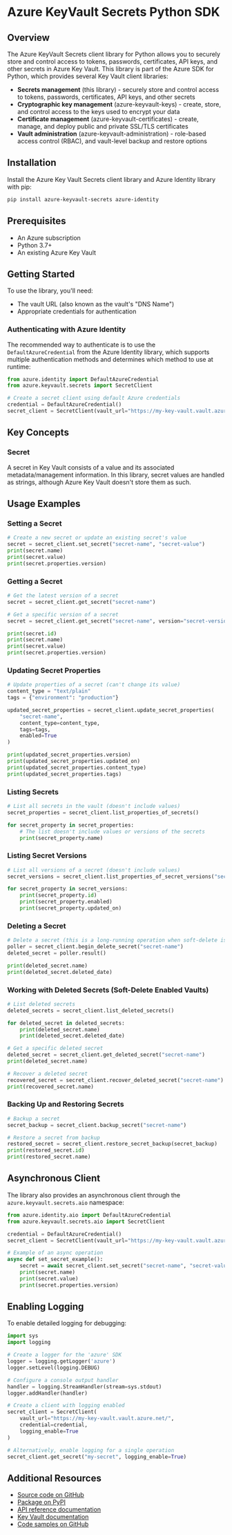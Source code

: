 # Azure KeyVault Secrets Python SDK

## Overview

The Azure KeyVault Secrets client library for Python allows you to securely store and control access to tokens, passwords, certificates, API keys, and other secrets in Azure Key Vault. This library is part of the Azure SDK for Python, which provides several Key Vault client libraries:

- **Secrets management** (this library) - securely store and control access to tokens, passwords, certificates, API keys, and other secrets
- **Cryptographic key management** (azure-keyvault-keys) - create, store, and control access to the keys used to encrypt your data
- **Certificate management** (azure-keyvault-certificates) - create, manage, and deploy public and private SSL/TLS certificates
- **Vault administration** (azure-keyvault-administration) - role-based access control (RBAC), and vault-level backup and restore options

## Installation

Install the Azure Key Vault Secrets client library and Azure Identity library with pip:

```bash
pip install azure-keyvault-secrets azure-identity
```

## Prerequisites

- An Azure subscription
- Python 3.7+
- An existing Azure Key Vault

## Getting Started

To use the library, you'll need:
- The vault URL (also known as the vault's "DNS Name")
- Appropriate credentials for authentication

### Authenticating with Azure Identity

The recommended way to authenticate is to use the `DefaultAzureCredential` from the Azure Identity library, which supports multiple authentication methods and determines which method to use at runtime:

```python
from azure.identity import DefaultAzureCredential
from azure.keyvault.secrets import SecretClient

# Create a secret client using default Azure credentials
credential = DefaultAzureCredential()
secret_client = SecretClient(vault_url="https://my-key-vault.vault.azure.net/", credential=credential)
```

## Key Concepts

### Secret

A secret in Key Vault consists of a value and its associated metadata/management information. In this library, secret values are handled as strings, although Azure Key Vault doesn't store them as such.

## Usage Examples

### Setting a Secret

```python
# Create a new secret or update an existing secret's value
secret = secret_client.set_secret("secret-name", "secret-value")
print(secret.name)
print(secret.value)
print(secret.properties.version)
```

### Getting a Secret

```python
# Get the latest version of a secret
secret = secret_client.get_secret("secret-name")

# Get a specific version of a secret
secret = secret_client.get_secret("secret-name", version="secret-version")

print(secret.id)
print(secret.name)
print(secret.value)
print(secret.properties.version)
```

### Updating Secret Properties

```python
# Update properties of a secret (can't change its value)
content_type = "text/plain"
tags = {"environment": "production"}

updated_secret_properties = secret_client.update_secret_properties(
    "secret-name",
    content_type=content_type,
    tags=tags,
    enabled=True
)

print(updated_secret_properties.version)
print(updated_secret_properties.updated_on)
print(updated_secret_properties.content_type)
print(updated_secret_properties.tags)
```

### Listing Secrets

```python
# List all secrets in the vault (doesn't include values)
secret_properties = secret_client.list_properties_of_secrets()

for secret_property in secret_properties:
    # The list doesn't include values or versions of the secrets
    print(secret_property.name)
```

### Listing Secret Versions

```python
# List all versions of a secret (doesn't include values)
secret_versions = secret_client.list_properties_of_secret_versions("secret-name")

for secret_property in secret_versions:
    print(secret_property.id)
    print(secret_property.enabled)
    print(secret_property.updated_on)
```

### Deleting a Secret

```python
# Delete a secret (this is a long-running operation when soft-delete is enabled)
poller = secret_client.begin_delete_secret("secret-name")
deleted_secret = poller.result()

print(deleted_secret.name)
print(deleted_secret.deleted_date)
```

### Working with Deleted Secrets (Soft-Delete Enabled Vaults)

```python
# List deleted secrets
deleted_secrets = secret_client.list_deleted_secrets()

for deleted_secret in deleted_secrets:
    print(deleted_secret.name)
    print(deleted_secret.deleted_date)

# Get a specific deleted secret
deleted_secret = secret_client.get_deleted_secret("secret-name")
print(deleted_secret.name)

# Recover a deleted secret
recovered_secret = secret_client.recover_deleted_secret("secret-name")
print(recovered_secret.name)
```

### Backing Up and Restoring Secrets

```python
# Backup a secret
secret_backup = secret_client.backup_secret("secret-name")

# Restore a secret from backup
restored_secret = secret_client.restore_secret_backup(secret_backup)
print(restored_secret.id)
print(restored_secret.name)
```

## Asynchronous Client

The library also provides an asynchronous client through the `azure.keyvault.secrets.aio` namespace:

```python
from azure.identity.aio import DefaultAzureCredential
from azure.keyvault.secrets.aio import SecretClient

credential = DefaultAzureCredential()
secret_client = SecretClient(vault_url="https://my-key-vault.vault.azure.net/", credential=credential)

# Example of an async operation
async def set_secret_example():
    secret = await secret_client.set_secret("secret-name", "secret-value")
    print(secret.name)
    print(secret.value)
    print(secret.properties.version)
```

## Enabling Logging

To enable detailed logging for debugging:

```python
import sys
import logging

# Create a logger for the 'azure' SDK
logger = logging.getLogger('azure')
logger.setLevel(logging.DEBUG)

# Configure a console output handler
handler = logging.StreamHandler(stream=sys.stdout)
logger.addHandler(handler)

# Create a client with logging enabled
secret_client = SecretClient(
    vault_url="https://my-key-vault.vault.azure.net/",
    credential=credential,
    logging_enable=True
)

# Alternatively, enable logging for a single operation
secret_client.get_secret("my-secret", logging_enable=True)
```

## Additional Resources

- [Source code on GitHub](https://github.com/Azure/azure-sdk-for-python/tree/main/sdk/keyvault/azure-keyvault-secrets)
- [Package on PyPI](https://pypi.org/project/azure-keyvault-secrets/)
- [API reference documentation](https://learn.microsoft.com/en-us/python/api/overview/azure/keyvault-secrets-readme)
- [Key Vault documentation](https://learn.microsoft.com/en-us/azure/key-vault/)
- [Code samples on GitHub](https://github.com/Azure/azure-sdk-for-python/tree/main/sdk/keyvault/azure-keyvault-secrets/samples)
